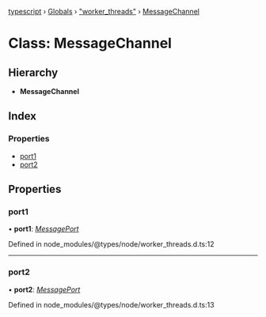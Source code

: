 [typescript](../README.md) › [Globals](../globals.md) › ["worker_threads"](../modules/_worker_threads_.md) › [MessageChannel](_worker_threads_.messagechannel.md)

# Class: MessageChannel

## Hierarchy

* **MessageChannel**

## Index

### Properties

* [port1](_worker_threads_.messagechannel.md#port1)
* [port2](_worker_threads_.messagechannel.md#port2)

## Properties

###  port1

• **port1**: *[MessagePort](_worker_threads_.messageport.md)*

Defined in node_modules/@types/node/worker_threads.d.ts:12

___

###  port2

• **port2**: *[MessagePort](_worker_threads_.messageport.md)*

Defined in node_modules/@types/node/worker_threads.d.ts:13
